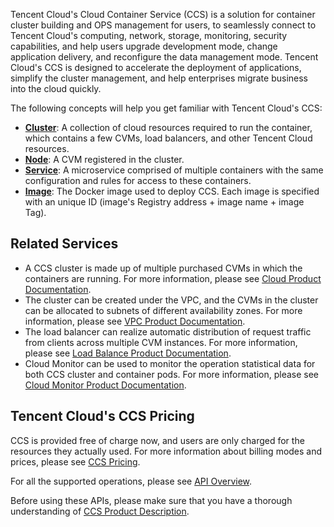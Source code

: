 Tencent Cloud's Cloud Container Service (CCS) is a solution for container cluster building and OPS management for users, to seamlessly connect to Tencent Cloud's computing, network, storage, monitoring, security capabilities, and help users upgrade development mode, change application delivery, and reconfigure the data management mode. Tencent Cloud's CCS is designed to accelerate the deployment of applications, simplify the cluster management, and help enterprises migrate business into the cloud quickly.

The following concepts will help you get familiar with Tencent Cloud's CCS:

- **[Cluster](https://www.qcloud.com/doc/product/457/6779)**: A collection of cloud resources required to run the container, which contains a few CVMs, load balancers, and other Tencent Cloud resources.
- **[Node](https://www.qcloud.com/doc/product/457/6995)**: A CVM registered in the cluster.
- **[Service](https://www.qcloud.com/doc/product/457/6780)**: A microservice comprised of multiple containers with the same configuration and rules for access to these containers.
- **[Image](https://www.qcloud.com/doc/product/457/6781)**: The Docker image used to deploy CCS. Each image is specified with an unique ID (image's Registry address + image name + image Tag).

## Related Services

- A CCS cluster is made up of multiple purchased CVMs in which the containers are running. For more information, please see [Cloud Product Documentation](https://www.qcloud.com/doc/product/213).
- The cluster can be created under the VPC, and the CVMs in the cluster can be allocated to subnets of different availability zones. For more information, please see [VPC Product Documentation](https://www.qcloud.com/doc/product/215).
- The load balancer can realize automatic distribution of request traffic from clients across multiple CVM instances. For more information, please see [Load Balance Product Documentation](https://www.qcloud.com/doc/product/214).
- Cloud Monitor can be used to monitor the operation statistical data for both CCS cluster and container pods. For more information, please see [Cloud Monitor Product Documentation](https://www.qcloud.com/doc/product/248).

## Tencent Cloud's CCS Pricing

CCS is provided free of charge now, and users are only charged for the resources they actually used. For more information about billing modes and prices, please see [CCS Pricing](https://www.qcloud.com/doc/product/457/6770).

For all the supported operations, please see [API Overview](/doc/api/431/5852).

Before using these APIs, please make sure that you have a thorough understanding of [CCS Product Description](https://www.qcloud.com/doc/product/457).









